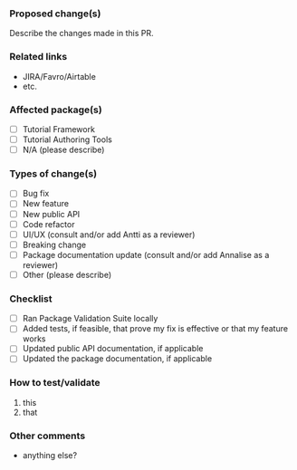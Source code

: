 ### Proposed change(s)

Describe the changes made in this PR.

### Related links
- JIRA/Favro/Airtable
- etc.

<!-- use [x] to tick a box -->

### Affected package(s)

- [ ] Tutorial Framework
- [ ] Tutorial Authoring Tools
- [ ] N/A (please describe)

### Types of change(s)

- [ ] Bug fix
- [ ] New feature
- [ ] New public API
- [ ] Code refactor
- [ ] UI/UX (consult and/or add Antti as a reviewer)
- [ ] Breaking change
- [ ] Package documentation update (consult and/or add Annalise as a reviewer)
- [ ] Other (please describe)

### Checklist
- [ ] Ran Package Validation Suite locally
- [ ] Added tests, if feasible, that prove my fix is effective or that my feature works
- [ ] Updated public API documentation, if applicable
- [ ] Updated the package documentation, if applicable

### How to test/validate

1. this
2. that

### Other comments

- anything else?